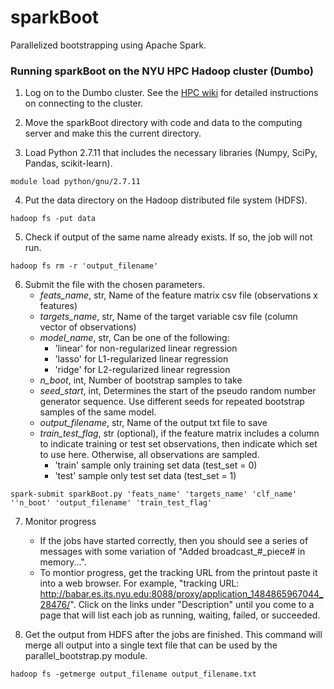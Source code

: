 # sparkBoot

Parallelized bootstrapping using Apache Spark.

### Running sparkBoot on the NYU HPC Hadoop cluster (Dumbo)

1.  Log on to the Dumbo cluster.  See the [HPC wiki](https://wikis.nyu.edu/display/NYUHPC/Clusters+-+Dumbo) for detailed instructions on connecting to the cluster. 

2.  Move the sparkBoot directory with code and data to the computing server and make this the current directory.

3.  Load Python 2.7.11 that includes the necessary libraries (Numpy, SciPy, Pandas, scikit-learn).
```
module load python/gnu/2.7.11
```
4. Put the data directory on the Hadoop distributed file system (HDFS).
```
hadoop fs -put data
```
5. Check if output of the same name already exists.  If so, the job will not run.  
```
hadoop fs rm -r 'output_filename'
```
6. Submit the file with the chosen parameters.
    * *feats_name*, str, Name of the feature matrix csv file (observations x features)
    * *targets_name*, str, Name of the target variable csv file (column vector of observations)
    * *model_name*, str, Can be one of the following:
        * 'linear' for non-regularized linear regression
        * 'lasso' for L1-regularized linear regression
        * 'ridge' for L2-regularized linear regression
    * *n_boot*, int, Number of bootstrap samples to take
    * *seed_start*, int, Determines the start of the pseudo random number generator sequence.  Use different seeds for repeated bootstrap samples of the same model. 
    * *output_filename*, str, Name of the output txt file to save
    * *train_test_flag*, str (optional), if the feature matrix includes a column to indicate training or test set observations, then indicate which set to use here.  Otherwise, all observations are sampled.
        * 'train' sample only training set data (test_set = 0)
        * 'test' sample only test set data (test_set = 1)
```
spark-submit sparkBoot.py 'feats_name' 'targets_name' 'clf_name' ''n_boot' 'output_filename' 'train_test_flag'
```
7. Monitor progress
    - If the jobs have started correctly, then you should see a series of messages with some variation of "Added broadcast_#_piece# in memory...".
    - To montior progress, get the tracking URL from the printout paste it into a web browser.  For example, "tracking URL: http://babar.es.its.nyu.edu:8088/proxy/application_1484865967044_28476/".  Click on the links under "Description" until you come to a page that will list each job as running, waiting, failed, or succeeded. 

8. Get the output from HDFS after the jobs are finished.  This command will merge all output into a single text file that can be used by the parallel_bootstrap.py module.
```
hadoop fs -getmerge output_filename output_filename.txt
```